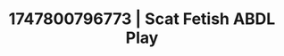 ---
categories:
- Glory hole
- Self-pleasure
- Vintage boudoir
- Public sex
- Eclectic erotica
image: /assets/images/1747800796773.jpg
layout: post
seo:
  description: Featured content with sensual ABDL Play, Scat Fetish. HD images available.
  keywords: ABDL Play, Scat Fetish
  og_image: /assets/images/1747800796773.jpg
  schema_type: VisualArtwork
tags:
- '#1747800796773'
- Scat Fetish
- ABDL Play
title: 1747800796773 | Scat Fetish ABDL Play
---